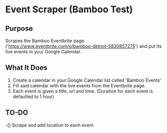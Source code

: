 # Event Scraper (Bamboo Test)

## Purpose
Scrapes the Bamboo Eventbrite page ('https://www.eventbrite.com/o/bamboo-detroit-5830857275') and put its live events in your Google Calendar.

## What It Does
1. Create a calendar in your Google Calendar list called 'Bamboo Events'
2. Fill said calendar with the live events from the Eventbrite page.
3. Each event is given a title, url and time. (Duration for each event is defaulted to 1 hour)

## TO-DO
-[] Scrape and add location to each event
